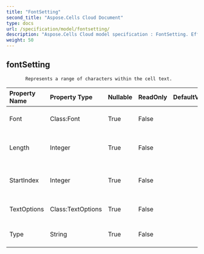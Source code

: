 ```yaml
---
title: "FontSetting"
second_title: "Aspose.Cells Cloud Document"
type: docs
url: /specification/model/fontsetting/
description: "Aspose.Cells Cloud model specification : FontSetting. Effortlessly handle Excel and other spreadsheet documents with features like opening, generating, editing, splitting, merging, comparing, and converting."
weight: 50
---
```


## **fontSetting**

           Represents a range of characters within the cell text.            

| Property Name | Property Type | Nullable |  ReadOnly | DefaultValue | Description | 
| :- | :- | :- |:- |  :- | :- |
| Font | Class:Font | True |  False |  | Returns the font of this object.  |  
| Length | Integer | True |  False |  | Gets the length of the characters.  |  
| StartIndex | Integer | True |  False |  | Gets the start index of the characters.  |  
| TextOptions | Class:TextOptions | True |  False |  | Returns the text options.  |  
| Type | String | True |  False |  | Gets the type of text node.  |  

